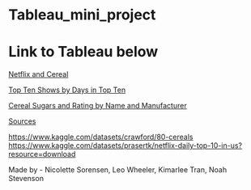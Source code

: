 # Tableau_mini_project

# Link to Tableau below

[Netflix and Cereal](https://public.tableau.com/app/profile/leo.wheeler/viz/netflix-and-cereal/Story1?publish=yes)

[Top Ten Shows by Days in Top Ten](https://public.tableau.com/app/profile/leo.wheeler/viz/topten-netflix-mostdays/MostDaysinTopTen?publish=yes)

[Cereal Sugars and Rating by Name and Manufacturer](https://public.tableau.com/app/profile/nicolette.sorensen/viz/CerealSugarsandRating/Sheet1?publish=yes)

<ins>Sources</ins>

https://www.kaggle.com/datasets/crawford/80-cereals
https://www.kaggle.com/datasets/prasertk/netflix-daily-top-10-in-us?resource=download

Made by - Nicolette Sorensen, Leo Wheeler, Kimarlee Tran, Noah Stevenson
